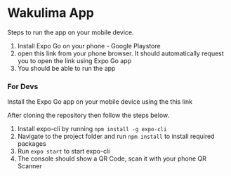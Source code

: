 # Wakulima App
Steps to run the app on your mobile device.
1. Install Expo Go on your phone - Google Playstore
2. open this link from your phone browser. It should automatically request you to open the link using Expo Go app
3. You should be able to run the app

### For Devs 
Install the Expo Go app on your mobile device using the this link

After cloning the repository then follow the steps below.

1. Install expo-cli by running `npm install -g expo-cli`
2. Navigate to the project folder and run `npm install` to install required packages
3. Run `expo start` to start expo-cli
4. The console should show a QR Code, scan it with your phone QR Scanner
